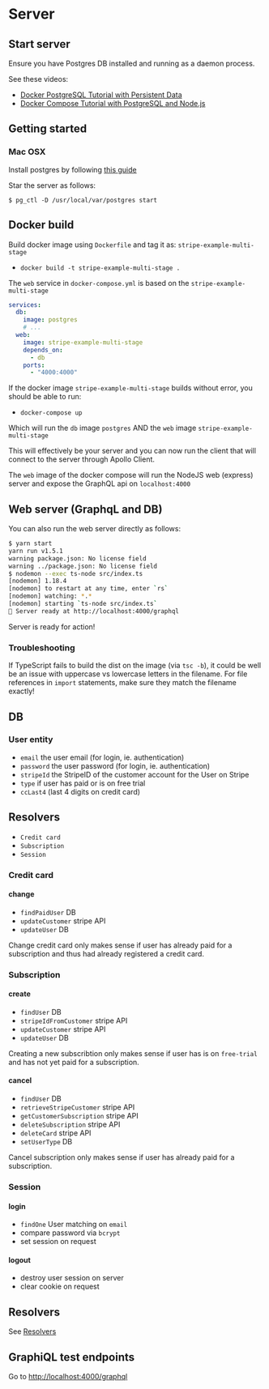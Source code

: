 # Server

## Start server

Ensure you have Postgres DB installed and running as a daemon process.

See these videos:

- [Docker PostgreSQL Tutorial with Persistent Data](https://www.youtube.com/watch?v=G3gnMSyX-XM)
- [Docker Compose Tutorial with PostgreSQL and Node.js](https://www.youtube.com/watch?v=A9bA5HpOk30)

## Getting started

### Mac OSX

Install postgres by following [this guide](https://www.codementor.io/engineerapart/getting-started-with-postgresql-on-mac-osx-are8jcopb)

Star the server as follows:

`$ pg_ctl -D /usr/local/var/postgres start`

## Docker build

Build docker image using `Dockerfile` and tag it as: `stripe-example-multi-stage`

- `docker build -t stripe-example-multi-stage .`

The `web` service in `docker-compose.yml` is based on the `stripe-example-multi-stage`

```yml
services:
  db:
    image: postgres
    # ...
  web:
    image: stripe-example-multi-stage
    depends_on:
      - db
    ports:
      - "4000:4000"
```

If the docker image `stripe-example-multi-stage` builds without error, you should be able to run:

- `docker-compose up`

Which will run the `db` image `postgres` AND the `web` image `stripe-example-multi-stage`

This will effectively be your server and you can now run the client that will connect to the server through Apollo Client.

The `web` image of the docker compose will run the NodeJS web (express) server and expose the GraphQL api on `localhost:4000`

## Web server (GraphqL and DB)

You can also run the web server directly as follows:

```bash
$ yarn start
yarn run v1.5.1
warning package.json: No license field
warning ../package.json: No license field
$ nodemon --exec ts-node src/index.ts
[nodemon] 1.18.4
[nodemon] to restart at any time, enter `rs`
[nodemon] watching: *.*
[nodemon] starting `ts-node src/index.ts`
🚀 Server ready at http://localhost:4000/graphql
```

Server is ready for action!

### Troubleshooting

If TypeScript fails to build the dist on the image (via `tsc -b`), it could be well be an issue with uppercase vs lowercase letters in the filename. For file references in `import` statements, make sure they match the filename exactly!

## DB

### User entity

- `email` the user email (for login, ie. authentication)
- `password` the user password (for login, ie. authentication)
- `stripeId` the StripeID of the customer account for the User on Stripe
- `type` if user has paid or is on free trial
- `ccLast4` (last 4 digits on credit card)

## Resolvers

- `Credit card`
- `Subscription`
- `Session`

### Credit card

#### change

- `findPaidUser` DB
- `updateCustomer` stripe API
- `updateUser` DB

Change credit card only makes sense if user has already paid for a subscription and thus had already registered a credit card.

### Subscription

#### create

- `findUser` DB
- `stripeIdFromCustomer` stripe API
- `updateCustomer` stripe API
- `updateUser` DB

Creating a new subscribtion only makes sense if user has is on `free-trial` and has not yet paid for a subscription.

#### cancel

- `findUser` DB
- `retrieveStripeCustomer` stripe API
- `getCustomerSubscription` stripe API
- `deleteSubscription` stripe API
- `deleteCard` stripe API
- `setUserType` DB

Cancel subscription only makes sense if user has already paid for a subscription.

### Session

#### login

- `findOne` User matching on `email`
- compare password via `bcrypt`
- set session on request

#### logout

- destroy user session on server
- clear cookie on request

## Resolvers

See [Resolvers](./Resolvers.md)

## GraphiQL test endpoints

Go to [http://localhost:4000/graphql](http://localhost:4000/graphql)
